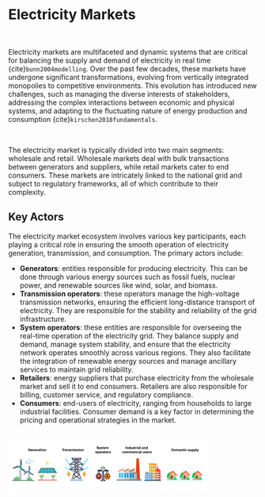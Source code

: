 # Electricity Markets

<br>


Electricity markets are multifaceted and dynamic systems that are critical for balancing the supply and demand of electricity in real time {cite}`bunn2004modelling`. Over the past few decades, these markets have undergone significant transformations, evolving from vertically integrated monopolies to competitive environments. This evolution has introduced new challenges, such as managing the diverse interests of stakeholders, addressing the complex interactions between economic and physical systems, and adapting to the fluctuating nature of energy production and consumption {cite}`kirschen2018fundamentals`.

<br>

The electricity market is typically divided into two main segments: wholesale and retail. Wholesale markets deal with bulk transactions between generators and suppliers, while retail markets cater to end consumers. These markets are intricately linked to the national grid and subject to regulatory frameworks, all of which contribute to their complexity.


## Key Actors

The electricity market ecosystem involves various key participants, each playing a critical role in ensuring the smooth operation of electricity generation, transmission, and consumption. The primary actors include:

- **Generators**: entities responsible for producing electricity. This can be done through various energy sources such as fossil fuels, nuclear power, and renewable sources like wind, solar, and biomass.
- **Transmission operators**: these operators manage the high-voltage transmission networks, ensuring the efficient long-distance transport of electricity. They are responsible for the stability and reliability of the grid infrastructure.
- **System operators**: these entities are responsible for overseeing the real-time operation of the electricity grid. They balance supply and demand, manage system stability, and ensure that the electricity network operates smoothly across various regions. They also facilitate the integration of renewable energy sources and manage ancillary services to maintain grid reliability.
- **Retailers**: energy suppliers that purchase electricity from the wholesale market and sell it to end consumers. Retailers are also responsible for billing, customer service, and regulatory compliance.
- **Consumers**: end-users of electricity, ranging from households to large industrial facilities. Consumer demand is a key factor in determining the pricing and operational strategies in the market.

<br>

<img src="electricity_market.png" alt="electricity market" align="center" width="400px"/>

<br>
